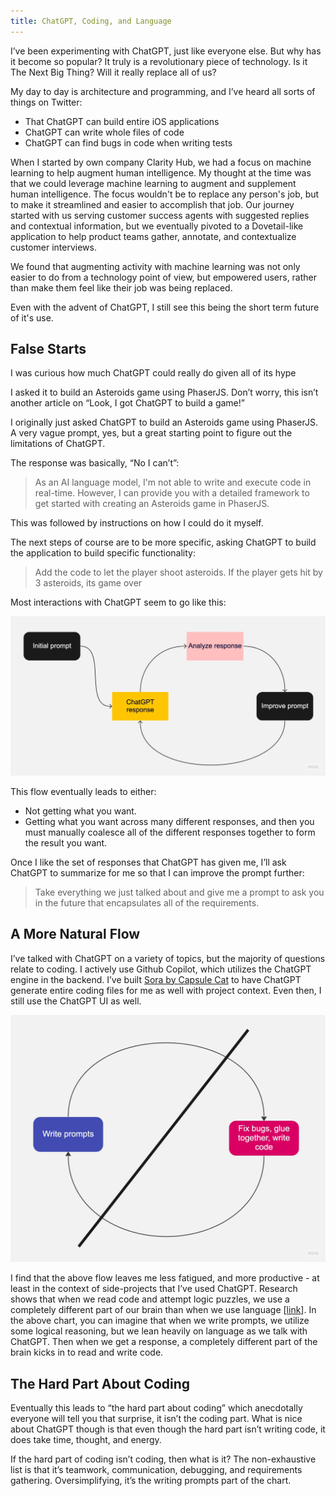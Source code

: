 ```yaml
---
title: ChatGPT, Coding, and Language
---
```


I’ve been experimenting with ChatGPT, just like everyone else. But why has it become so popular? It truly is a revolutionary piece of technology. Is it The Next Big Thing? Will it really replace all of us?

My day to day is architecture and programming, and I’ve heard all sorts of things on Twitter:

- That ChatGPT can build entire iOS applications
- ChatGPT can write whole files of code
- ChatGPT can find bugs in code when writing tests

When I started by own company Clarity Hub, we had a focus on machine learning to help augment human intelligence. My thought at the time was that we could leverage machine learning to augment and supplement human intelligence. The focus wouldn't be to replace any person's job, but to make it streamlined and easier to accomplish that job. Our journey started with us serving customer success agents with suggested replies and contextual information, but we eventually pivoted to a Dovetail-like application to help product teams gather, annotate, and contextualize customer interviews.

We found that augmenting activity with machine learning was not only easier to do from a technology point of view, but empowered users, rather than make them feel like their job was being replaced.

Even with the advent of ChatGPT, I still see this being the short term future of it's use.

## False Starts

I was curious how much ChatGPT could really do given all of its hype  

I asked it to build an Asteroids game using PhaserJS. Don’t worry, this isn’t another article on “Look, I got ChatGPT to build a game!”

I originally just asked ChatGPT to build an Asteroids game using PhaserJS. A very vague prompt, yes, but a great starting point to figure out the limitations of ChatGPT.

The response was basically, “No I can’t”:

> As an AI language model, I'm not able to write and execute code in real-time. However, I can provide you with a detailed framework to get started with creating an Asteroids game in PhaserJS.

This was followed by instructions on how I could do it myself.

The next steps of course are to be more specific, asking ChatGPT to build the application to build specific functionality:

> Add the code to let the player shoot asteroids. If the player gets hit by 3 asteroids, its game over

Most interactions with ChatGPT seem to go like this:

![Flowchart workflow](./Flowchart_Template_1.jpg)

This flow eventually leads to either:

- Not getting what you want.
- Getting what you want across many different responses, and then you must manually coalesce all of the different responses together to form the result you want.

Once I like the set of responses that ChatGPT has given me, I’ll ask ChatGPT to summarize for me so that I can improve the prompt further:

> Take everything we just talked about and give me a prompt to ask you in the future that encapsulates all of the requirements.

## A More Natural Flow

I’ve talked with ChatGPT on a variety of topics, but the majority of questions relate to coding. I actively use Github Copilot, which utilizes the ChatGPT engine in the backend. I’ve built [Sora by Capsule Cat](https://marketplace.visualstudio.com/items?itemName=CapsuleCat.sora-by-capsule-cat) to have ChatGPT generate entire coding files for me as well with project context. Even then, I still use the ChatGPT UI as well.

![Flowchart line](./Flowchart_Template_2.jpg)

I find that the above flow leaves me less fatigued, and more productive - at least in the context of side-projects that I’ve used ChatGPT. Research shows that when we read code and attempt logic puzzles, we use a completely different part of our brain than when we use language [[link](https://hub.jhu.edu/2020/12/17/brain-activity-while-reading-code/)]. In the above chart, you can imagine that when we write prompts, we utilize some logical reasoning, but we lean heavily on language as we talk with ChatGPT. Then when we get a response, a completely different part of the brain kicks in to read and write code.

## The Hard Part About Coding

Eventually this leads to “the hard part about coding” which anecdotally everyone will tell you that surprise, it isn’t the coding part. What is nice about ChatGPT though is that even though the hard part isn’t writing code, it does take time, thought, and energy.

If the hard part of coding isn’t coding, then what is it? The non-exhaustive list is that it’s teamwork, communication, debugging, and requirements gathering. Oversimplifying, it’s the writing prompts part of the chart.
